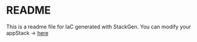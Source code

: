 # README
This is a readme file for IaC generated with StackGen.
You can modify your appStack -> [here](http://main.dev.stackgen.com/appstacks/a8c26b49-8e60-4e1b-803f-0d6ad65ae4fb)
